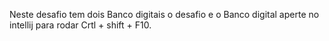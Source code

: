 Neste desafio tem dois Banco digitais o desafio e o Banco digital aperte no intellij para rodar Crtl + shift + F10.